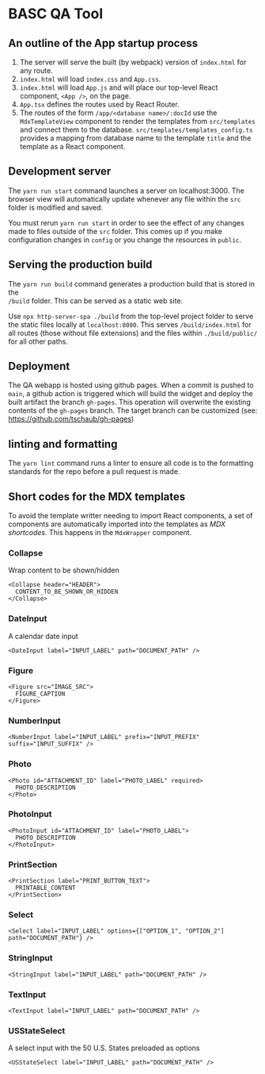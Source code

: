 # BASC QA Tool

## An outline of the App startup process
1. The server will serve the built (by webpack) version of `index.html` for any route.
2. `index.html` will load `index.css` and `App.css`.
3. `index.html` will load `App.js` and will place our top-level
React component, `<App />`, on the page.
4. `App.tsx` defines the routes used by React Router.
5. The routes of the form `/app/<database name>/:docId` use the `MdxTemplateView` component to render the templates from `src/templates` and connect them to the database. `src/templates/templates_config.ts` provides a mapping from database name to the template `title` and the template as a React component.

## Development server
The `yarn run start` command launches a server on localhost:3000. The browser view will automatically update whenever any file within the `src` folder is modified and saved. 

You must rerun `yarn run start` in order to see the effect of any changes made to files outside of the `src` folder. This comes up if you make configuration changes in `config` or you change the resources in `public`.

## Serving the production build
The `yarn run build` command generates a production build that is stored in the  
`/build` folder. This can be served as a static web site.

Use `npx http-server-spa ./build` from the top-level project folder
to serve the static files locally at `localhost:8080`. This
serves `/build/index.html` for all routes (those without file extensions) and the 
files within `./build/public/` for all other paths.

## Deployment
The QA webapp is hosted using github pages. When a commit is pushed to `main`, a github action is triggered which will build the widget and deploy the built artifact the branch `gh-pages`. This operation will overwrite the existing contents of the `gh-pages` branch. The target branch can be customized (see: https://github.com/tschaub/gh-pages)
## linting and formatting
The `yarn lint` command runs a linter to ensure all code is to the formatting standards for the repo before
a pull request is made.

## Short codes for the MDX templates 
To avoid the template writter needing to import React components, a set of 
components are automatically imported into the templates as *MDX shortcodes*.
This happens in the `MdxWrapper` component.

### Collapse
Wrap content to be shown/hidden
```
<Collapse header="HEADER">
  CONTENT_TO_BE_SHOWN_OR_HIDDEN
</Collapse>
```

### DateInput
A calendar date input
```
<DateInput label="INPUT_LABEL" path="DOCUMENT_PATH" />
```

### Figure
```
<Figure src="IMAGE_SRC">
  FIGURE_CAPTION
</Figure>
```

### NumberInput
```
<NumberInput label="INPUT_LABEL" prefix="INPUT_PREFIX" suffix="INPUT_SUFFIX" />
```

### Photo
```
<Photo id="ATTACHMENT_ID" label="PHOTO_LABEL" required>
  PHOTO_DESCRIPTION
</Photo>
```

### PhotoInput
```
<PhotoInput id="ATTACHMENT_ID" label="PHOTO_LABEL">
  PHOTO_DESCRIPTION
</PhotoInput>
```

### PrintSection
```
<PrintSection label="PRINT_BUTTON_TEXT">
  PRINTABLE_CONTENT
</PrintSection>
```

### Select
```
<Select label="INPUT_LABEL" options={["OPTION_1", "OPTION_2"] path="DOCUMENT_PATH"} />
```

### StringInput
```
<StringInput label="INPUT_LABEL" path="DOCUMENT_PATH" />
```

### TextInput
```
<TextInput label="INPUT_LABEL" path="DOCUMENT_PATH" />
```

### USStateSelect
A select input with the 50 U.S. States preloaded as options
```
<USStateSelect label="INPUT_LABEL" path="DOCUMENT_PATH" />
```